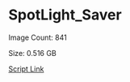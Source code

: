 # SpotLight_Saver

Image Count: 841

Size: 0.516 GB

[Script Link](https://github.com/liuyal/Archive/blob/master/Python/Utilities/Miscellaneous/spotlight_saver.py)
